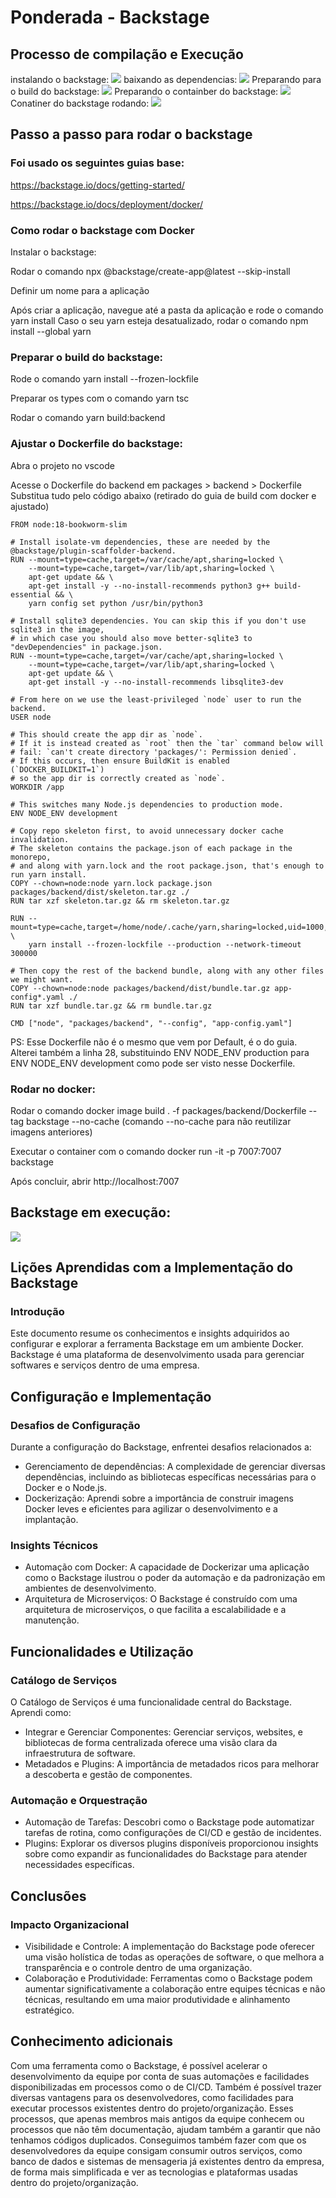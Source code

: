 # Ponderada - Backstage
## Processo de compilação e Execução
instalando o backstage:
<img src="./Captura de tela de 2024-05-05 17-00-29.png"> </img>
baixando as dependencias:
<img src="./Captura de tela de 2024-05-05 17-14-53.png"></img>
Preparando para o build do backstage:
<img src="./Captura de tela de 2024-05-05 17-15-06.png"></img>
Preparando o containber do backstage:
<img src="./Captura de tela de 2024-05-05 17-21-27.png"></img>
Conatiner do backstage rodando:
<img src="./Captura de tela de 2024-05-05 17-25-29.png"></img>

## Passo a passo para rodar o backstage

### Foi usado os seguintes guias base:

https://backstage.io/docs/getting-started/

https://backstage.io/docs/deployment/docker/

### Como rodar o backstage com Docker

Instalar o backstage:

Rodar o comando npx @backstage/create-app@latest --skip-install

Definir um nome para a aplicação

Após criar a aplicação, navegue até a pasta da aplicação e rode o comando yarn install
Caso o seu yarn esteja desatualizado, rodar o comando npm install --global yarn

### Preparar o build do backstage:

Rode o comando yarn install --frozen-lockfile

Preparar os types com o comando yarn tsc

Rodar o comando yarn build:backend

### Ajustar o Dockerfile do backstage:

Abra o projeto no vscode

Acesse o Dockerfile do backend  em packages > backend > Dockerfile
Substitua tudo pelo código abaixo (retirado do guia de build com docker e ajustado)
```
FROM node:18-bookworm-slim

# Install isolate-vm dependencies, these are needed by the @backstage/plugin-scaffolder-backend.
RUN --mount=type=cache,target=/var/cache/apt,sharing=locked \
    --mount=type=cache,target=/var/lib/apt,sharing=locked \
    apt-get update && \
    apt-get install -y --no-install-recommends python3 g++ build-essential && \
    yarn config set python /usr/bin/python3

# Install sqlite3 dependencies. You can skip this if you don't use sqlite3 in the image,
# in which case you should also move better-sqlite3 to "devDependencies" in package.json.
RUN --mount=type=cache,target=/var/cache/apt,sharing=locked \
    --mount=type=cache,target=/var/lib/apt,sharing=locked \
    apt-get update && \
    apt-get install -y --no-install-recommends libsqlite3-dev

# From here on we use the least-privileged `node` user to run the backend.
USER node

# This should create the app dir as `node`.
# If it is instead created as `root` then the `tar` command below will
# fail: `can't create directory 'packages/': Permission denied`.
# If this occurs, then ensure BuildKit is enabled (`DOCKER_BUILDKIT=1`)
# so the app dir is correctly created as `node`.
WORKDIR /app

# This switches many Node.js dependencies to production mode.
ENV NODE_ENV development

# Copy repo skeleton first, to avoid unnecessary docker cache invalidation.
# The skeleton contains the package.json of each package in the monorepo,
# and along with yarn.lock and the root package.json, that's enough to run yarn install.
COPY --chown=node:node yarn.lock package.json packages/backend/dist/skeleton.tar.gz ./
RUN tar xzf skeleton.tar.gz && rm skeleton.tar.gz

RUN --mount=type=cache,target=/home/node/.cache/yarn,sharing=locked,uid=1000,gid=1000 \
    yarn install --frozen-lockfile --production --network-timeout 300000

# Then copy the rest of the backend bundle, along with any other files we might want.
COPY --chown=node:node packages/backend/dist/bundle.tar.gz app-config*.yaml ./
RUN tar xzf bundle.tar.gz && rm bundle.tar.gz

CMD ["node", "packages/backend", "--config", "app-config.yaml"]
```
PS: Esse Dockerfile não é o mesmo que vem por Default, é o do guia. Alterei também a linha 28, substituindo ENV NODE_ENV production para ENV NODE_ENV development como pode ser visto nesse Dockerfile.

### Rodar no docker:
Rodar o comando docker image build . -f packages/backend/Dockerfile --tag backstage --no-cache  (comando --no-cache para não reutilizar imagens anteriores)

Executar o container com o comando docker run -it -p 7007:7007 backstage

Após concluir, abrir http://localhost:7007

## Backstage em execução:
<img src="./Captura de tela de 2024-05-05 17-25-46.png"></img>

## Lições Aprendidas com a Implementação do Backstage
### Introdução
Este documento resume os conhecimentos e insights adquiridos ao configurar e explorar a ferramenta Backstage em um ambiente Docker. Backstage é uma plataforma de desenvolvimento usada para gerenciar softwares e serviços dentro de uma empresa.

## Configuração e Implementação
### Desafios de Configuração
Durante a configuração do Backstage, enfrentei desafios relacionados a:

- Gerenciamento de dependências: A complexidade de gerenciar diversas dependências, incluindo as bibliotecas específicas necessárias para o Docker e o Node.js.
- Dockerização: Aprendi sobre a importância de construir imagens Docker leves e eficientes para agilizar o desenvolvimento e a implantação.
### Insights Técnicos
- Automação com Docker: A capacidade de Dockerizar uma aplicação como o Backstage ilustrou o poder da automação e da padronização em ambientes de desenvolvimento.
- Arquitetura de Microserviços: O Backstage é construído com uma arquitetura de microserviços, o que facilita a escalabilidade e a manutenção.
## Funcionalidades e Utilização
### Catálogo de Serviços
O Catálogo de Serviços é uma funcionalidade central do Backstage. Aprendi como:

- Integrar e Gerenciar Componentes: Gerenciar serviços, websites, e bibliotecas de forma centralizada oferece uma visão clara da infraestrutura de software.
- Metadados e Plugins: A importância de metadados ricos para melhorar a descoberta e gestão de componentes.
### Automação e Orquestração
- Automação de Tarefas: Descobri como o Backstage pode automatizar tarefas de rotina, como configurações de CI/CD e gestão de incidentes.
- Plugins: Explorar os diversos plugins disponíveis proporcionou insights sobre como expandir as funcionalidades do Backstage para atender necessidades específicas.
## Conclusões
### Impacto Organizacional
- Visibilidade e Controle: A implementação do Backstage pode oferecer uma visão holística de todas as operações de software, o que melhora a transparência e o controle dentro de uma organização.
- Colaboração e Produtividade: Ferramentas como o Backstage podem aumentar significativamente a colaboração entre equipes técnicas e não técnicas, resultando em uma maior produtividade e alinhamento estratégico.

## Conhecimento adicionais
Com uma ferramenta como o Backstage, é possível acelerar o desenvolvimento da equipe por conta de suas automações e facilidades disponibilizadas em processos como o de CI/CD. Também é possível trazer diversas vantagens para os desenvolvedores, como facilidades para executar processos existentes dentro do projeto/organização. Esses processos, que apenas membros mais antigos da equipe conhecem ou processos que não têm documentação, ajudam também a garantir que não tenhamos códigos duplicados. Conseguimos também fazer com que os desenvolvedores da equipe consigam consumir outros serviços, como banco de dados e sistemas de mensageria já existentes dentro da empresa, de forma mais simplificada e ver as tecnologias e plataformas usadas dentro do projeto/organização.


